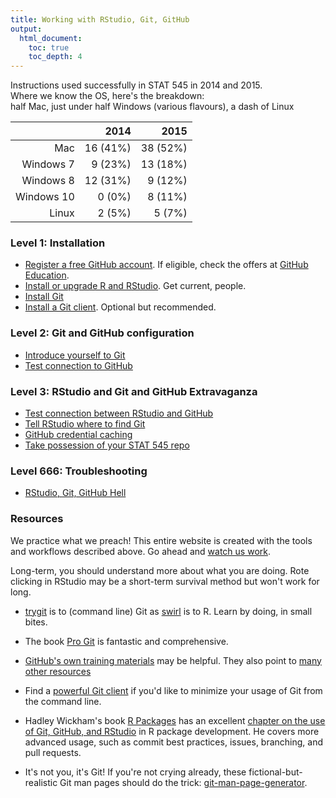 ```yaml
---
title: Working with RStudio, Git, GitHub
output:
  html_document:
    toc: true
    toc_depth: 4
---
```


<style type="text/css">
.table {

    width: 40%;

}
</style>

Instructions used successfully in STAT 545 in 2014 and 2015.  
Where we know the OS, here's the breakdown:  
half Mac, just under half Windows (various flavours), a dash of Linux 

|            |     2014 |     2015 |
|-----------:|---------:|---------:|
|        Mac | 16 (41%) | 38 (52%) |
|  Windows 7 |  9 (23%) | 13 (18%) |
|  Windows 8 | 12 (31%) |  9 (12%) |
| Windows 10 |   0 (0%) |  8 (11%) |
|      Linux |   2 (5%) |   5 (7%) |

### Level 1: Installation

  * [Register a free GitHub account](https://github.com). If eligible, check the offers at [GitHub Education](https://education.github.com).
  * [Install or upgrade R and RStudio](block000_r-rstudio-install.html). Get current, people.
  * [Install Git](git01_git-install.html)
  * [Install a Git client](git02_git-clients.html). Optional but recommended.

### Level 2: Git and GitHub configuration

  * [Introduce yourself to Git](git04_introduce-self-to-git.html)
  * [Test connection to GitHub](git05_github-connection.html)

### Level 3: RStudio and Git and GitHub Extravaganza

  * [Test connection between RStudio and GitHub](git07_git-github-rstudio.html)
  * [Tell RStudio where to find Git](git03_rstudio-meet-git.html)
  * [GitHub credential caching](git06_credential-caching.html)
  * [Take possession of your STAT 545 repo](git08_claim-stat545-repo.html)
  
### Level 666: Troubleshooting

  * [RStudio, Git, GitHub Hell](git66_rstudio-git-github-hell.html)

### Resources

We practice what we preach! This entire website is created with the tools and workflows described above. Go ahead and [watch us work](https://github.com/STAT545-UBC/STAT545-UBC.github.io).

Long-term, you should understand more about what you are doing. Rote clicking in RStudio may be a short-term survival method but won't work for long.

  * [trygit](https://try.github.io/levels/1/challenges/1) is to (command line) Git as [swirl](http://swirlstats.com) is to R. Learn by doing, in small bites.

  * The book [Pro Git](http://git-scm.com/book) is fantastic and comprehensive.

  * [GitHub's own training materials](http://training.github.com/kit/) may be helpful. They also point to [many other resources](https://help.github.com/articles/what-are-other-good-resources-for-learning-git-and-github)

  * Find a [powerful Git client](git02_git-clients.html) if you'd like to minimize your usage of Git from the command line.
  
  * Hadley Wickham's book [R Packages](http://r-pkgs.had.co.nz) has an excellent [chapter on the use of Git, GitHub, and RStudio](http://r-pkgs.had.co.nz/git.html) in R package development. He covers more advanced usage, such as commit best practices, issues, branching, and pull requests.
  
  * It's not you, it's Git! If you're not crying already, these fictional-but-realistic Git man pages should do the trick: [git-man-page-generator](http://git-man-page-generator.lokaltog.net).
